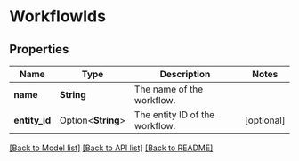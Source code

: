 # WorkflowIds

## Properties

Name | Type | Description | Notes
------------ | ------------- | ------------- | -------------
**name** | **String** | The name of the workflow. | 
**entity_id** | Option<**String**> | The entity ID of the workflow. | [optional]

[[Back to Model list]](../README.md#documentation-for-models) [[Back to API list]](../README.md#documentation-for-api-endpoints) [[Back to README]](../README.md)


